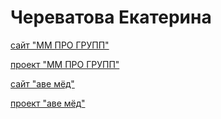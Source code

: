# Череватова Екатерина

[сайт "ММ ПРО ГРУПП"](https://echerevatova.github.io/project/main.html)

[проект "ММ ПРО ГРУПП"](https://github.com/echerevatova/echerevatova.github.io/tree/main/lesson)

[сайт "аве мёд"](https://echerevatova.github.io/project/main.html)

[проект "аве мёд"](https://github.com/echerevatova/echerevatova.github.io/tree/8a383100478d5d8aad5f4206b5482a2cab9e02de/project)
